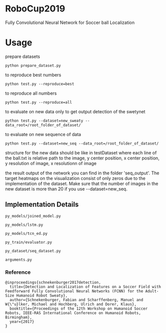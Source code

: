 # RoboCup2019
Fully Convolutional Neural Network for Soccer ball Localization

# Usage
prepare datasets
```
python prepare_dataset.py
```
to reproduce best numbers
```
python test.py --reproduce=best
```
to reproduce all numbers
```
python test.py --reproduce=all
```
to evaluate on new data only to get output detection of the swetynet
```
python test.py --dataset=new_sweaty --data_root=/root_folder_of_dataset/
```
to evaluate on new sequence of data
```
python test.py --dataset=new_seq --data_root=/root_folder_of_dataset/
```
structure for the new data should be like in testDataset where each line of the ball.txt is relative path to the image, y center position, x center position, y resolution of image, x resolutionn of image

the result output of the network you can find in the folder 'seq_output'. The target heatmaps on the visualization consist of only zeros due to the implementation of the dataset. Make sure that the number of images in the new dataset is more than 20 if you use --dataset=new_seq.

## Implementation Details
```
py_models/joined_model.py
```


```
py_models/lstm.py
```

```
py_models/tcn_ed.py
```

```
py_train/evaluator.py
```

```
py_dataset/seq_dataset.py
```

```
arguments.py
```

### Reference

```
@inproceedings{schnekenburger2017detection,
  title={Detection and Localization of Features on a Soccer Field with Feedforward Fully Convolutional Neural Networks (FCNN) for the Adult-Size Humanoid Robot Sweaty},
  author={Schnekenburger, Fabian and Scharffenberg, Manuel and W{\"u}lker, Michael and Hochberg, Ulrich and Dorer, Klaus},
  booktitle={Proceedings of the 12th Workshop on Humanoid Soccer Robots, IEEE-RAS International Conference on Humanoid Robots, Birmingham},
  year={2017}
}
```
